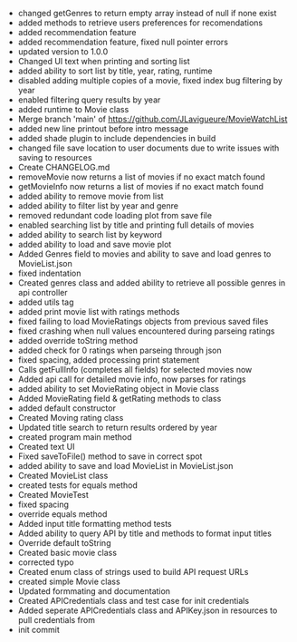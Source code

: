 - changed getGenres to return empty array instead of null if none exist
- added methods to retrieve users preferences for recomendations
- added recommendation feature
- added recommendation feature, fixed null pointer errors
- updated version to 1.0.0
- Changed UI text when printing and sorting list
- added ability to sort list by title, year, rating, runtime
- disabled adding multiple copies of a movie, fixed index bug filtering by year
- enabled filtering query results by year
- added runtime to Movie class
- Merge branch 'main' of https://github.com/JLavigueure/MovieWatchList
- added new line printout before intro message
- added shade plugin to include dependencies in build
- changed file save location to user documents due to write issues with saving to resources
- Create CHANGELOG.md
- removeMovie now returns a list of movies if no exact match found
- getMovieInfo now returns a list of movies if no exact match found
- added ability to remove movie from list
- added ability to filter list by year and genre
- removed redundant code loading plot from save file
- enabled searching list by title and printing full details of movies
- added ability to search list by keyword
- added ability to load and save movie plot
- Added Genres field to movies and ability to save and load genres to MovieList.json
- fixed indentation
- Created genres class and added ability to retrieve all possible genres in api controller
- added utils tag
- added print movie list with ratings methods
- fixed failing to load MovieRatings objects from previous saved files
- fixed crashing when null values encountered during parseing ratings
- added override toString method
- added check for 0 ratings when parseing through json
- fixed spacing, added processing print statement
- Calls getFullInfo (completes all fields) for selected movies now
- Added api call for detailed movie info, now parses for ratings
- added ability to set MovieRating object in Movie class
- Added MovieRating field & getRating methods to class
- added default constructor
- Created Moving rating class
- Updated title search to return results ordered by year
- created program main method
- Created text UI
- Fixed saveToFile() method to save in correct spot
- added ability to save and load MovieList in MovieList.json
- Created MovieList class
- created tests for equals method
- Created MovieTest
- fixed spacing
- override equals method
- Added input title formatting method tests
- Added ability to query API by title and methods to format input titles
- Override default toString
- Created basic movie class
- corrected typo
- Created enum class of strings used to build API request URLs
- created simple Movie class
- Updated formmating and documentation
- Created APICredentials class and test case for init credentials
- Added seperate APICredentials class and APIKey.json in resources to pull credentials from
- init commit

